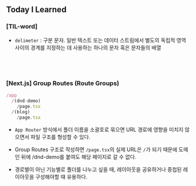 ## Today I Learned

### [TIL-word]

- `delimeter` : 구분 문자. 일반 텍스트 또는 데이터 스트림에서 별도의 독립적 영역 사이의 경계를 지정하는 데 사용하는 하나의 문자 혹은 문자들의 배열

## <br />

### [Next.js] Group Routes (Route Groups)

```js
/app
  /(dnd-demo)
    /page.tsx
  /(blog)
    /page.tsx
```

- `App Router` 방식에서 폴더 이름을 소괄호로 묶으면 URL 경로에 영향을 미치지 않으면서 파일 구조를 형성할 수 있다.

- Group Routes 구조로 작성하면 `/page.tsx`의 실제 URL은 `/`가 되기 때문에 도메인 뒤에 /dnd-demo를 붙여도 해당 페이지로 갈 수 없다.

- 경로별이 아닌 기능별로 폴더를 나누고 싶을 때, 레이아웃을 공유하거나 중첩된 레이아웃을 구성해야할 때 유용하다.
